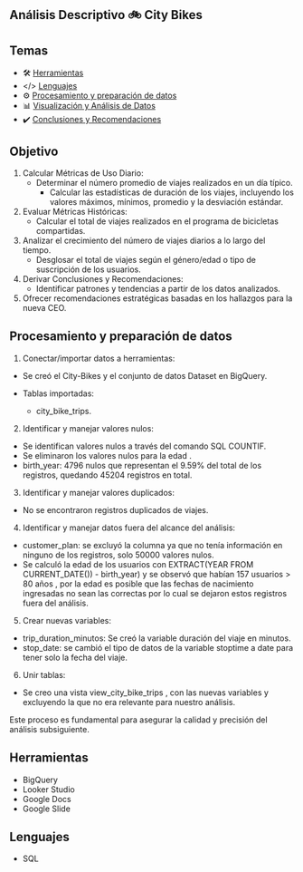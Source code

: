 ## Análisis Descriptivo :bike: City Bikes

## Temas

- :hammer_and_wrench: [Herramientas](#herramientas)
- </> [Lenguajes](#lenguajes)
- :gear: [Procesamiento y preparación de datos](#procesamiento-y-preparación-de-datos)
- :bar_chart: [Visualización y Análisis de Datos](/Visualizacion/README.md)
- :heavy_check_mark: [Conclusiones y Recomendaciones](/Presentacion/README.md)


## Objetivo

1. Calcular Métricas de Uso Diario:
   * Determinar el número promedio de viajes realizados en un día típico.
       * Calcular las estadísticas de duración de los viajes, incluyendo los valores máximos, mínimos, promedio y la desviación estándar.
2. Evaluar Métricas Históricas:
   * Calcular el total de viajes realizados en el programa de bicicletas compartidas.
3. Analizar el crecimiento del número de viajes diarios a lo largo del tiempo.
   * Desglosar el total de viajes según el género/edad o tipo de suscripción de los usuarios.
4. Derivar Conclusiones y Recomendaciones:
   * Identificar patrones y tendencias a partir de los datos analizados.
5. Ofrecer recomendaciones estratégicas basadas en los hallazgos para la nueva CEO.

   
## Procesamiento y preparación de datos

1. Conectar/importar datos a herramientas:

* Se creó el City-Bikes y el conjunto de datos Dataset en BigQuery.

* Tablas importadas: 

    * city_bike_trips.

2. Identificar y manejar valores nulos:

* Se identifican valores nulos a través del comando SQL COUNTIF.
* Se eliminaron los valores nulos para la edad .
* birth_year: 4796 nulos que representan el 9.59% del total de los registros, quedando 45204 registros en total.


3. Identificar y manejar valores duplicados:

* No se encontraron registros duplicados de viajes.

4. Identificar y manejar datos fuera del alcance del análisis:

* customer_plan: se excluyó la columna ya que no tenía información en ninguno de los registros, solo 50000 valores nulos.
* Se calculó la edad de los usuarios con EXTRACT(YEAR FROM CURRENT_DATE()) - birth_year) y se observó que habían  157 usuarios > 80 años , por la edad es posible que las fechas de nacimiento ingresadas no sean las correctas por lo cual se dejaron estos registros fuera del análisis.

5. Crear nuevas variables:

* trip_duration_minutos: Se creó la variable duración del viaje en minutos.
* stop_date: se cambió el tipo de datos de la variable stoptime a date para tener solo la fecha del viaje.

6. Unir tablas:

* Se creo una vista view_city_bike_trips , con las nuevas variables y excluyendo la que no era relevante para nuestro análisis.

Este proceso es fundamental para asegurar la calidad y precisión del análisis subsiguiente.

## Herramientas

* BigQuery
* Looker Studio
* Google Docs
* Google Slide

## Lenguajes

* SQL





